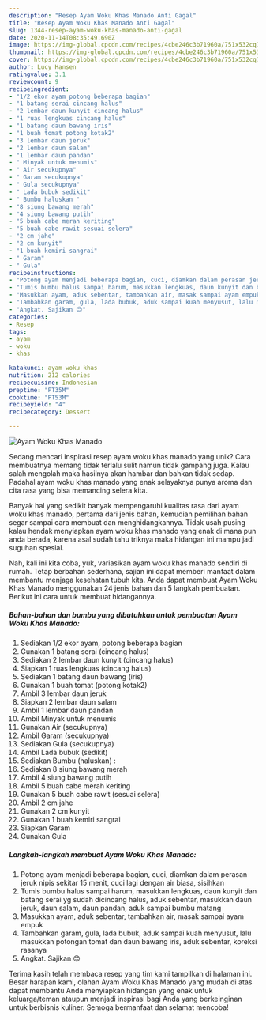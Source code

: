 ```yaml
---
description: "Resep Ayam Woku Khas Manado Anti Gagal"
title: "Resep Ayam Woku Khas Manado Anti Gagal"
slug: 1344-resep-ayam-woku-khas-manado-anti-gagal
date: 2020-11-14T08:35:49.690Z
image: https://img-global.cpcdn.com/recipes/4cbe246c3b71960a/751x532cq70/ayam-woku-khas-manado-foto-resep-utama.jpg
thumbnail: https://img-global.cpcdn.com/recipes/4cbe246c3b71960a/751x532cq70/ayam-woku-khas-manado-foto-resep-utama.jpg
cover: https://img-global.cpcdn.com/recipes/4cbe246c3b71960a/751x532cq70/ayam-woku-khas-manado-foto-resep-utama.jpg
author: Lucy Hansen
ratingvalue: 3.1
reviewcount: 9
recipeingredient:
- "1/2 ekor ayam potong beberapa bagian"
- "1 batang serai cincang halus"
- "2 lembar daun kunyit cincang halus"
- "1 ruas lengkuas cincang halus"
- "1 batang daun bawang iris"
- "1 buah tomat potong kotak2"
- "3 lembar daun jeruk"
- "2 lembar daun salam"
- "1 lembar daun pandan"
- " Minyak untuk menumis"
- " Air secukupnya"
- " Garam secukupnya"
- " Gula secukupnya"
- " Lada bubuk sedikit"
- " Bumbu haluskan "
- "8 siung bawang merah"
- "4 siung bawang putih"
- "5 buah cabe merah keriting"
- "5 buah cabe rawit sesuai selera"
- "2 cm jahe"
- "2 cm kunyit"
- "1 buah kemiri sangrai"
- " Garam"
- " Gula"
recipeinstructions:
- "Potong ayam menjadi beberapa bagian, cuci, diamkan dalam perasan jeruk nipis sekitar 15 menit, cuci lagi dengan air biasa, sisihkan"
- "Tumis bumbu halus sampai harum, masukkan lengkuas, daun kunyit dan batang serai yg sudah dicincang halus, aduk sebentar, masukkan daun jeruk, daun salam, daun pandan, aduk sampai bumbu matang"
- "Masukkan ayam, aduk sebentar, tambahkan air, masak sampai ayam empuk"
- "Tambahkan garam, gula, lada bubuk, aduk sampai kuah menyusut, lalu masukkan potongan tomat dan daun bawang iris, aduk sebentar, koreksi rasanya"
- "Angkat. Sajikan 😊"
categories:
- Resep
tags:
- ayam
- woku
- khas

katakunci: ayam woku khas 
nutrition: 212 calories
recipecuisine: Indonesian
preptime: "PT35M"
cooktime: "PT53M"
recipeyield: "4"
recipecategory: Dessert

---
```



![Ayam Woku Khas Manado](https://img-global.cpcdn.com/recipes/4cbe246c3b71960a/751x532cq70/ayam-woku-khas-manado-foto-resep-utama.jpg)

Sedang mencari inspirasi resep ayam woku khas manado yang unik? Cara membuatnya memang tidak terlalu sulit namun tidak gampang juga. Kalau salah mengolah maka hasilnya akan hambar dan bahkan tidak sedap. Padahal ayam woku khas manado yang enak selayaknya punya aroma dan cita rasa yang bisa memancing selera kita.



Banyak hal yang sedikit banyak mempengaruhi kualitas rasa dari ayam woku khas manado, pertama dari jenis bahan, kemudian pemilihan bahan segar sampai cara membuat dan menghidangkannya. Tidak usah pusing kalau hendak menyiapkan ayam woku khas manado yang enak di mana pun anda berada, karena asal sudah tahu triknya maka hidangan ini mampu jadi suguhan spesial.


Nah, kali ini kita coba, yuk, variasikan ayam woku khas manado sendiri di rumah. Tetap berbahan sederhana, sajian ini dapat memberi manfaat dalam membantu menjaga kesehatan tubuh kita. Anda dapat membuat Ayam Woku Khas Manado menggunakan 24 jenis bahan dan 5 langkah pembuatan. Berikut ini cara untuk membuat hidangannya.

<!--inarticleads1-->

##### Bahan-bahan dan bumbu yang dibutuhkan untuk pembuatan Ayam Woku Khas Manado:

1. Sediakan 1/2 ekor ayam, potong beberapa bagian
1. Gunakan 1 batang serai (cincang halus)
1. Sediakan 2 lembar daun kunyit (cincang halus)
1. Siapkan 1 ruas lengkuas (cincang halus)
1. Sediakan 1 batang daun bawang (iris)
1. Gunakan 1 buah tomat (potong kotak2)
1. Ambil 3 lembar daun jeruk
1. Siapkan 2 lembar daun salam
1. Ambil 1 lembar daun pandan
1. Ambil  Minyak untuk menumis
1. Gunakan  Air (secukupnya)
1. Ambil  Garam (secukupnya)
1. Sediakan  Gula (secukupnya)
1. Ambil  Lada bubuk (sedikit)
1. Sediakan  Bumbu (haluskan) :
1. Sediakan 8 siung bawang merah
1. Ambil 4 siung bawang putih
1. Ambil 5 buah cabe merah keriting
1. Gunakan 5 buah cabe rawit (sesuai selera)
1. Ambil 2 cm jahe
1. Gunakan 2 cm kunyit
1. Gunakan 1 buah kemiri sangrai
1. Siapkan  Garam
1. Gunakan  Gula




<!--inarticleads2-->

##### Langkah-langkah membuat Ayam Woku Khas Manado:

1. Potong ayam menjadi beberapa bagian, cuci, diamkan dalam perasan jeruk nipis sekitar 15 menit, cuci lagi dengan air biasa, sisihkan
1. Tumis bumbu halus sampai harum, masukkan lengkuas, daun kunyit dan batang serai yg sudah dicincang halus, aduk sebentar, masukkan daun jeruk, daun salam, daun pandan, aduk sampai bumbu matang
1. Masukkan ayam, aduk sebentar, tambahkan air, masak sampai ayam empuk
1. Tambahkan garam, gula, lada bubuk, aduk sampai kuah menyusut, lalu masukkan potongan tomat dan daun bawang iris, aduk sebentar, koreksi rasanya
1. Angkat. Sajikan 😊




Terima kasih telah membaca resep yang tim kami tampilkan di halaman ini. Besar harapan kami, olahan Ayam Woku Khas Manado yang mudah di atas dapat membantu Anda menyiapkan hidangan yang enak untuk keluarga/teman ataupun menjadi inspirasi bagi Anda yang berkeinginan untuk berbisnis kuliner. Semoga bermanfaat dan selamat mencoba!
